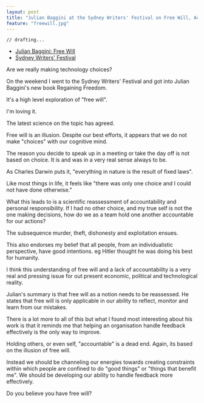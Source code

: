 ```yaml
---
layout: post
title: "Julian Baggini at the Sydney Writers' Festival on Free Will, Accountability and Feedback"
feature: "freewill.jpg"
---
```


	// drafting...

- [Julian Baggini: Free Will](http://www.swf.org.au/program/swf2016/julian-baggini-free-will-230)
- [Sydney Writers' Festival](www.swf.org.au)

Are we really making technology choices?

On the weekend I went to the Sydney Writers' Festival and got into Julian Baggini's new book Regaining Freedom. 

It's a high level exploration of "free will". 

I'm loving it.

The latest science on the topic has agreed. 

Free will is an illusion. Despite our best efforts, it appears that we do not make "choices" with our cognitive mind.

The reason you decide to speak up in a meeting or take the day off is not based on choice. It is and was in a very real sense always to be.

As Charles Darwin puts it, "everything in nature is the result of fixed laws".

Like most things in life, it feels like "there was only one choice and I could not have done otherwise."

What this leads to is a scientific reassessment of accountability and personal responsibility. If I had no other choice, and my true self is not the one making decisions, how do we as a team hold one another accountable for our actions?

The subsequence murder, theft, dishonesty and exploitation ensues. 

This also endorses my belief that all people, from an individualistic perspective, have good intentions. eg Hitler thought he was doing his best for humanity.

I think this understanding of free will and a lack of accountability is a very real and pressing issue for out present economic, political and technological reality. 

Julian's summary is that free will as a notion needs to be reassessed. He states that free will is only applicable in our ability to reflect, monitor and learn from our mistakes.

There is a lot more to all of this but what I found most interesting about his work is that it reminds me that helping an organisation handle feedback effectively is the only way to improve. 

Holding others, or even self, "accountable" is a dead end. Again, its based on the illusion of free will.

Instead we should be channeling our energies towards creating constraints within which people are confined to do "good things" or "things that benefit me". We should be developing our ability to handle feedback more effectively.

Do you believe you have free will?